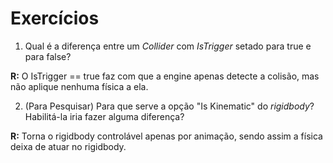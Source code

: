 # Exercícios

1. Qual é a diferença entre um _Collider_ com _IsTrigger_ setado para true e para false?

**R:** O IsTrigger == true faz com que a engine apenas detecte a colisão, mas não aplique nenhuma física a ela.

2. (Para Pesquisar) Para que serve a opção "Is Kinematic" do _rigidbody_? Habilitá-la iria fazer alguma diferença?

**R:** Torna o rigidbody controlável apenas por animação, sendo assim a física deixa de atuar no rigidbody.